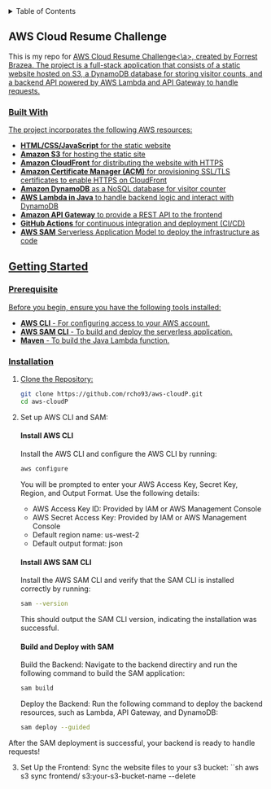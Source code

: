 <!-- TABLE OF CONTENTS -->
<details>
  <summary>Table of Contents</summary>
  <ol>
    <li>
      <a href="#about-the-project">AWS Cloud Resume Challenge</a>
      <ul>
        <li><a href="#built-with">Built With</a></li>
      </ul>
    </li>
    <li>
      <a href="#getting-started">Getting Started</a>
      <ul>
        <li><a href="#prerequisites">Prerequisites</a></li>
        <li><a href="#installation">Installation</a></li>
      </ul>
    </li>
  </ol>
</details>

<!-- ABOUT THE PROJECT -->

## AWS Cloud Resume Challenge

This is my repo for <a href="https://cloudresumechallenge.dev/docs/the-challenge/aws/">AWS Cloud Resume Challenge<\a>, created by Forrest Brazea. The project is a full-stack application that consists of a static website hosted on S3, a DynamoDB database for storing visitor counts, and a backend API powered by AWS Lambda and API Gateway to handle requests.

### Built With

The project incorporates the following AWS resources:

- **HTML/CSS/JavaScript** for the static website
- **Amazon S3** for hosting the static site
- **Amazon CloudFront** for distributing the website with HTTPS
- **Amazon Certificate Manager (ACM)** for provisioning SSL/TLS certificates to enable HTTPS on CloudFront
- **Amazon DynamoDB** as a NoSQL database for visitor counter
- **AWS Lambda in Java** to handle backend logic and interact with DynamoDB
- **Amazon API Gateway** to provide a REST API to the frontend
- **GitHub Actions** for continuous integration and deployment (CI/CD)
- **AWS SAM** Serverless Application Model to deploy the infrastructure as code

<!-- GETTING STARTED -->

## Getting Started

### Prerequisite

Before you begin, ensure you have the following tools installed:

- **AWS CLI** - For configuring access to your AWS account.
- **AWS SAM CLI** - To build and deploy the serverless application.
- **Maven** - To build the Java Lambda function.

### Installation

1.  Clone the Repository:

    ```sh
    git clone https://github.com/rcho93/aws-cloudP.git
    cd aws-cloudP
    ```

2.  Set up AWS CLI and SAM:

    #### Install AWS CLI

    Install the AWS CLI and configure the AWS CLI by running:

    ```sh
    aws configure
    ```

    You will be prompted to enter your AWS Access Key, Secret Key, Region, and Output Format.
    Use the following details:

    - AWS Access Key ID: Provided by IAM or AWS Management Console
    - AWS Secret Access Key: Provided by IAM or AWS Management Console
    - Default region name: us-west-2
    - Default output format: json

    #### Install AWS SAM CLI

    Install the AWS SAM CLI and verify that the SAM CLI is installed correctly by running:

    ```sh
    sam --version
    ```

    This should output the SAM CLI version, indicating the installation was successful.

    #### Build and Deploy with SAM

    Build the Backend: Navigate to the backend directiry and run the following command to build the SAM application:

    ```sh
    sam build
    ```

    Deploy the Backend: Run the following command to deploy the backend resources, such as Lambda, API Gateway, and DynamoDB:

    ```sh
    sam deploy --guided
    ```

After the SAM deployment is successful, your backend is ready to handle requests!

3.  Set Up the Frontend:
    Sync the website files to your s3 bucket:
    ``sh
    aws s3 sync frontend/ s3:your-s3-bucket-name --delete

    ```

    ```
